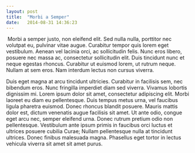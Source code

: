 ```yaml
---
layout: post
title:  "Morbi a Semper"
date:   2014-08-31 14:36:23
---
```


<span class="image featured"><img src="{{ site.baseurl }}/images/pic03.jpg" alt=""></span>
Morbi a semper justo, non eleifend elit. Sed nulla nulla, porttitor nec volutpat eu, pulvinar vitae augue. Curabitur tempor quis lorem eget vestibulum. Aenean vel lacinia orci, ac sollicitudin felis. Nunc eros libero, posuere nec massa ac, consectetur sollicitudin elit. Duis tincidunt nunc et neque egestas rhoncus. Curabitur ut euismod lorem, ut rutrum neque. Nullam at sem eros. Nam interdum lectus non cursus viverra.

Duis eget magna at arcu tincidunt ultricies. Curabitur in facilisis sem, nec bibendum eros. Nunc fringilla imperdiet diam sed viverra. Vivamus lobortis dignissim mi. Lorem ipsum dolor sit amet, consectetur adipiscing elit. Morbi laoreet eu diam eu pellentesque. Duis tempus metus urna, vel faucibus ligula pharetra euismod. Donec rhoncus blandit posuere. Mauris mattis dolor est, dictum venenatis augue facilisis sit amet. Ut ante odio, congue eget arcu nec, semper eleifend urna. Donec rutrum pretium odio non pellentesque. Vestibulum ante ipsum primis in faucibus orci luctus et ultrices posuere cubilia Curae; Nullam pellentesque nulla at tincidunt ultrices. Donec finibus malesuada magna. Phasellus eget tortor in lectus vehicula viverra sit amet sit amet purus.
